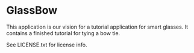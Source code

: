 GlassBow
====================
This application is our vision for a tutorial application for smart glasses. It contains a finished tutorial for tying a bow tie.

See LICENSE.txt for license info.
